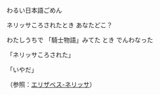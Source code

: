 <!-- title: ネリッサ・ジュリエット・レーヴンクロフト -->
<!-- status: 死亡 -->

わるい日本語ごめん

ネリッサころされたとき あなたどこ？

わたしうちで 「騎士物語」みてた とき でんわなった

「ネリッサころされた」

「いやだ」

（参照：[エリザベス-ネリッサ](#edge:liz-nerissa)）
